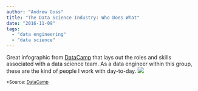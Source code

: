 ```yaml
---
author: "Andrew Goss"
title: "The Data Science Industry: Who Does What"
date: "2016-11-09"
tags:
  - "data engineering"
  - "data science"
---
```


Great infographic from <a href="https://www.datacamp.com" target="_blank">DataCamp</a> that lays out the roles and skills associated with a data science team. As a data engineer within this group, these are the kind of people I work with day-to-day.
<img src="http://101.datascience.community/wp-content/uploads/2015/11/datasciencejobs.png">

<sub>*Source: <a href="https://www.datacamp.com" target="_blank">DataCamp</a></sub>